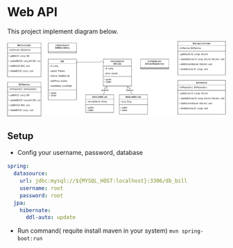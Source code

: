 # Web API

This project implement diagram below.

![image](./docs/api.png)

## Setup

- Config your username, password, database

```yaml
spring:
  datasource:
    url: jdbc:mysql://${MYSQL_HOST:localhost}:3306/db_bill
    username: root
    password: root
  jpa:
    hibernate:
      ddl-auto: update

```

- Run command( requite install maven in your system) `mvn spring-boot:run`